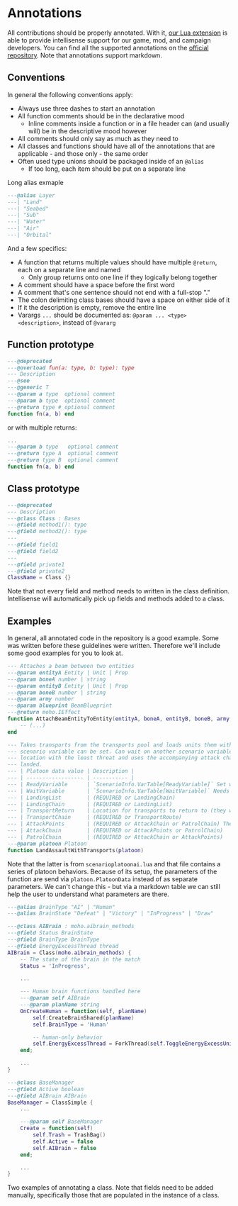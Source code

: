 # Annotations

All contributions should be properly annotated. With it, [our Lua extension](https://github.com/FAForever/fa-lua-vscode-extension) is able to provide intellisense support for our game, mod, and campaign developers. You can find all the supported annotations on the [official repository](https://github.com/sumneko/lua-language-server/wiki/EmmyLua-Annotations). Note that annotations support markdown.

## Conventions

In general the following conventions apply:

  - Always use three dashes to start an annotation
  - All function comments should be in the declarative mood
    - Inline comments inside a function or in a file header can (and usually will) be in the descriptive mood however
  - All comments should only say as much as they need to
  - All classes and functions should have all of the annotations that are applicable - and those only - the same order
  - Often used type unions should be packaged inside of an `@alias`
    - If too long, each item should be put on a separate line

Long alias exmaple

```lua
---@alias Layer
---| "Land"
---| "Seabed"
---| "Sub"
---| "Water"
---| "Air"
---| "Orbital"
```

And a few specifics:

  - A function that returns multiple values should have multiple `@return`, each on a separate line and named
    - Only group returns onto one line if they logically belong together
  - A comment should have a space before the first word
  - A comment that's one sentence should not end with a full-stop "."
  - The colon delimiting class bases should have a space on either side of it
  - If it the description is empty, remove the entire line
  - Varargs `...` should be documented as: `@param ... <type> <description>`, instead of `@vararg`

## Function prototype

```lua
---@deprecated
---@overload fun(a: type, b: type): type
--- Description
---@see
---@generic T
---@param a type  optional comment
---@param b type  optional comment
---@return type # optional comment
function fn(a, b) end
```

or with multiple returns:

```lua
...
---@param b type   optional comment
---@return type A  optional comment
---@return type B  optional comment
function fn(a, b) end
```

## Class prototype

```lua
---@deprecated
--- Description
---@class Class : Bases
---@field method1(): type
---@field method2(): type
---
---@field field1
---@field field2
---
---@field private1
---@field private2
ClassName = Class {}
```

Note that not every field and method needs to written in the class definition. Intellisense will automatically pick up fields and methods added to a class.

## Examples

In general, all annotated code in the repository is a good example. Some was written before these guidelines were written. Therefore we'll include some good examples for you to look at.

```lua
--- Attaches a beam between two entities
---@param entityA Entity | Unit | Prop
---@param boneA number | string
---@param entityB Entity | Unit | Prop
---@param boneB number | string
---@param army number
---@param blueprint BeamBlueprint
---@return moho.IEffect
function AttachBeamEntityToEntity(entityA, boneA, entityB, boneB, army, blueprint)
    -- (...)
end
```

```lua
--- Takes transports from the transports pool and loads units them with units. Once ready a
--- scenario variable can be set. Can wait on another scenario variable. Attempts to land at the
--- location with the least threat and uses the accompanying attack chain for the units that have
--- landed.
--- | Platoon data value | Description |
--- | ------------------ | ----------- |
--- | ReadyVariable      | `ScenarioInfo.VarTable[ReadyVariable]` Set when all units are on the transports
--- | WaitVariable       | `ScenarioInfo.VarTable[WaitVariable]` Needs to be set before the transports can leave
--- | LandingList        | (REQUIRED or LandingChain)               
--- | LandingChain       | (REQUIRED or LandingList)
--- | TransportReturn    | Location for transports to return to (they will attack with the land units if this isn't set)
--- | TransportChain     | (REQUIRED or TransportRoute)
--- | AttackPoints       | (REQUIRED or AttackChain or PatrolChain) The platoon attacks the highest threat first
--- | AttackChain        | (REQUIRED or AttackPoints or PatrolChain)
--- | PatrolChain        | (REQUIRED or AttackChain or AttackPoints)
---@param platoon Platoon
function LandAssaultWithTransports(platoon)
```

Note that the latter is from `scenarioplatoonai.lua` and that file contains a series of platoon behaviors. Because of its setup, the parameters of the function are send via `platoon.PlatoonData` instead of as separate parameters. We can't change this - but via a markdown table we can still help the user to understand what parameters are there.

```lua
---@alias BrainType "AI" | "Human"
---@alias BrainState "Defeat" | "Victory" | "InProgress" | "Draw"

---@class AIBrain : moho.aibrain_methods
---@field Status BrainState
---@field BrainType BrainType
---@field EnergyExcessThread thread
AIBrain = Class(moho.aibrain_methods) {
    -- The state of the brain in the match
    Status = 'InProgress',

    ...

    --- Human brain functions handled here
    ---@param self AIBrain
    ---@param planName string
    OnCreateHuman = function(self, planName)
        self:CreateBrainShared(planName)
        self.BrainType = 'Human'

        -- human-only behavior
        self.EnergyExcessThread = ForkThread(self.ToggleEnergyExcessUnitsThread, self)
    end;

    ...
}
```

```lua
---@class BaseManager
---@field Active boolean
---@field AIBrain AIBrain
BaseManager = ClassSimple {
    ...

    ---@param self BaseManager
    Create = function(self)
        self.Trash = TrashBag()
        self.Active = false
        self.AIBrain = false
    end;

    ...
}
```

Two examples of annotating a class. Note that fields need to be added manually, specifically those that are populated in the instance of a class.
